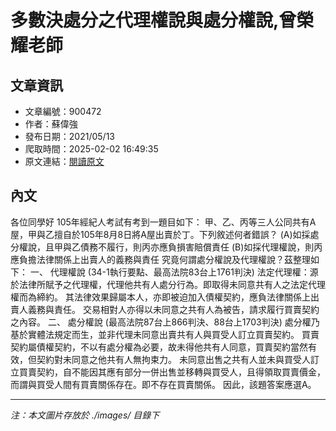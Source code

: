 # 多數決處分之代理權說與處分權說,曾榮耀老師

## 文章資訊
- 文章編號：900472
- 作者：蘇偉強
- 發布日期：2021/05/13
- 爬取時間：2025-02-02 16:49:35
- 原文連結：[閱讀原文](https://real-estate.get.com.tw/Columns/detail.aspx?no=900472)

## 內文
各位同學好
105年經紀人考試有考到一題目如下：
甲、乙、丙等三人公同共有A屋，甲與乙擅自於105年8月8日將A屋出賣於丁。下列敘述何者錯誤？
(A)如採處分權說，且甲與乙債務不履行，則丙亦應負損害賠償責任
(B)如採代理權說，則丙應負擔法律關係上出賣人的義務與責任
究竟何謂處分權說及代理權說？茲整理如下：
一、
代理權說
(34-1執行要點、最高法院83台上1761判決)
法定代理權：源於法律所賦予之代理權，代理他共有人處分行為。即取得未同意共有人之法定代理權而為締約。
其法律效果歸屬本人，亦即被迫加入債權契約，應負法律關係上出賣人義務與責任。
交易相對人亦得以未同意之共有人為被告，請求履行買賣契約之內容。
二、
處分權說
(最高法院87台上866判決、88台上1703判決)
處分權乃基於實體法規定而生，並非代理未同意出賣共有人與買受人訂立買賣契約。
買賣契約屬債權契約，不以有處分權為必要，故未得他共有人同意，買賣契約當然有效，但契約對未同意之他共有人無拘束力。
未同意出售之共有人並未與買受人訂立買賣契約，自不能因其應有部分一併出售並移轉與買受人，且得領取買賣價金，而謂與買受人間有買賣關係存在。即不存在買賣關係。
因此，該題答案應選A。

---
*注：本文圖片存放於 ./images/ 目錄下*
